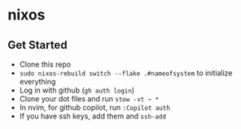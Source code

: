 # nixos

## Get Started

- Clone this repo
- `sudo nixos-rebuild switch --flake .#nameofsystem` to initialize everything
- Log in with github (`gh auth login`)
- Clone your dot files and run `stow -vt ~ *`
- In nvim, for github copilot, run `:Copilot auth`
- If you have ssh keys, add them and `ssh-add`
